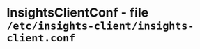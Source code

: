 InsightsClientConf - file ``/etc/insights-client/insights-client.conf``
=======================================================================